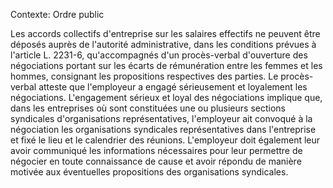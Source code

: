 Contexte: Ordre public

Les accords collectifs d'entreprise sur les salaires effectifs ne peuvent être déposés auprès de l'autorité administrative, dans les conditions prévues à l'article L. 2231-6, qu'accompagnés d'un procès-verbal d'ouverture des négociations portant sur les écarts de rémunération entre les femmes et les hommes, consignant les propositions respectives des parties. Le procès-verbal atteste que l'employeur a engagé sérieusement et loyalement les négociations. L'engagement sérieux et loyal des négociations implique que, dans les entreprises où sont constituées une ou plusieurs sections syndicales d'organisations représentatives, l'employeur ait convoqué à la négociation les organisations syndicales représentatives dans l'entreprise et fixé le lieu et le calendrier des réunions. L'employeur doit également leur avoir communiqué les informations nécessaires pour leur permettre de négocier en toute connaissance de cause et avoir répondu de manière motivée aux éventuelles propositions des organisations syndicales.